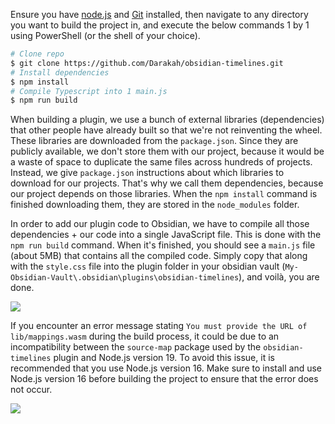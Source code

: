 Ensure you have [node.js](https://nodejs.org/en/download) and [Git](https://gitforwindows.org/) installed, then navigate to
any directory you want to build the project in, and execute the below commands 1 by 1 using PowerShell (or the shell of
your choice).
```bash
# Clone repo
$ git clone https://github.com/Darakah/obsidian-timelines.git
# Install dependencies
$ npm install
# Compile Typescript into 1 main.js
$ npm run build
```

When building a plugin, we use a bunch of external libraries (dependencies) that other people have already built so that
we're not reinventing the wheel. These libraries are downloaded from the `package.json`. Since they are publicly available,
we don't store them with our project, because it would be a waste of space to duplicate the same files across hundreds
of projects. Instead, we give `package.json` instructions about which libraries to download for our projects. That's why
we call them dependencies, because our project depends on those libraries. When the `npm install` command is finished
downloading them, they are stored in the `node_modules` folder.

In order to add our plugin code to Obsidian, we have to compile all those dependencies + our code into a single
JavaScript file. This is done with the `npm run build` command. When it's finished, you should see a `main.js` file
(about 5MB) that contains all the compiled code. Simply copy that along with the `style.css` file into the plugin folder
in your obsidian vault (`My-Obsidian-Vault\.obsidian\plugins\obsidian-timelines`), and voilà, you are done.

![](https://i.imgur.com/yz5lOeQ.gif)

If you encounter an error message stating `You must provide the URL of lib/mappings.wasm` during the build process,
it could be due to an incompatibility between the `source-map` package used by the `obsidian-timelines` plugin and Node.js
version 19. To avoid this issue, it is recommended that you use Node.js version 16. Make sure to install and use Node.js
version 16 before building the project to ensure that the error does not occur.

![](https://i.imgur.com/cDSE6uA.png)
